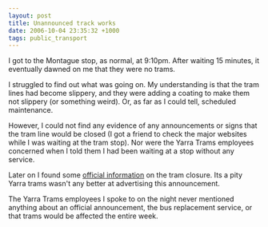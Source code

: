 ```yaml
---
layout: post
title: Unannounced track works
date: 2006-10-04 23:35:32 +1000
tags: public_transport
---
```


I got to the Montague stop, as normal, at 9:10pm. After waiting 15 minutes, it eventually dawned on me that they were no trams.

I struggled to find out what was going on. My understanding is that the tram lines had become slippery, and they were adding a coating to make them not slippery (or something weird). Or, as far as I could tell, scheduled maintenance.

However, I could not find any evidence of any announcements or signs that the tram line would be closed (I got a friend to check the major websites while I was waiting at the tram stop). Nor were the Yarra Trams employees concerned when I told them I had been waiting at a stop without any service.

Later on I found some <a href="https://www.yarratrams.com.au/default.jsp?xcid=1497">official information</a> on the tram closure. Its a pity Yarra trams wasn't any better at advertising this announcement.

The Yarra Trams employees I spoke to on the night never mentioned anything about an official announcement, the bus replacement service, or that trams would be affected the entire week.
